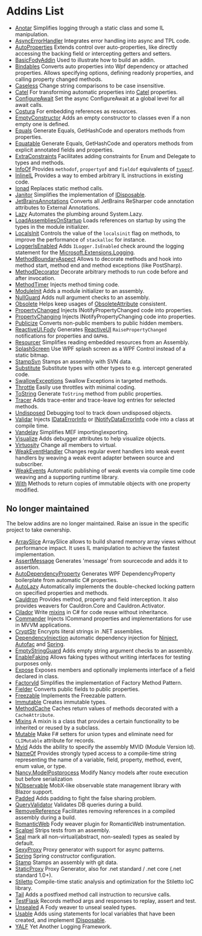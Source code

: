 <!--
GENERATED FILE - DO NOT EDIT
This file was generated by [MarkdownSnippets](https://github.com/SimonCropp/MarkdownSnippets).
Source File: /pages/mdsource/addins.source.md
To change this file edit the source file and then run MarkdownSnippets.
-->

# Addins List

  * [Anotar](https://github.com/Fody/Anotar) Simplifies logging through a static class and some IL manipulation.
  * [AsyncErrorHandler](https://github.com/Fody/AsyncErrorHandler) Integrates error handling into async and TPL code.
  * [AutoProperties](https://github.com/tom-englert/AutoProperties.Fody) Extends control over auto-properties, like directly accessing the backing field or intercepting getters and setters.
  * [BasicFodyAddin](/BasicFodyAddin) Used to illustrate how to build an addin.
  * [Bindables](https://github.com/yusuf-gunaydin/Bindables) Converts auto properties into Wpf dependency or attached properties. Allows specifying options, defining readonly properties, and calling property changed methods.
  * [Caseless](https://github.com/Fody/Caseless) Change string comparisons to be case insensitive.
  * [Catel](https://github.com/Catel/Catel.Fody) For transforming automatic properties into [Catel](https://github.com/Catel/Catel) properties.
  * [ConfigureAwait](https://github.com/Fody/ConfigureAwait) Set the async ConfigureAwait at a global level for all await calls.
  * [Costura](https://github.com/Fody/Costura/) For embedding references as resources.
  * [EmptyConstructor](https://github.com/Fody/EmptyConstructor) Adds an empty constructor to classes even if a non empty one is defined.
  * [Equals](https://github.com/Fody/Equals) Generate Equals, GetHashCode and operators methods from properties.
  * [Equatable](https://github.com/tom-englert/Equatable.Fody) Generate Equals, GetHashCode and operators methods from explicit annotated fields and properties.
  * [ExtraConstraints](https://github.com/Fody/ExtraConstraints) Facilitates adding constraints for Enum and Delegate to types and methods.
  * [InfoOf](https://github.com/Fody/InfoOf) Provides `methodof`, `propertyof` and `fieldof` equivalents of [`typeof`](https://msdn.microsoft.com/en-us/library/58918ffs.aspx).
  * [InlineIL](https://github.com/ltrzesniewski/InlineIL.Fody) Provides a way to embed arbitrary IL instructions in existing code.
  * [Ionad](https://github.com/Fody/Ionad) Replaces static method calls.
  * [Janitor](https://github.com/Fody/Janitor) Simplifies the implementation of [IDisposable](https://docs.microsoft.com/en-us/dotnet/api/system.idisposable).
  * [JetBrainsAnnotations](https://github.com/tom-englert/JetBrainsAnnotations.Fody) Converts all JetBrains ReSharper code annotation attributes to External Annotations.
  * [Lazy](https://github.com/tom-englert/Lazy.Fody) Automates the plumbing around System.Lazy.
  * [LoadAssembliesOnStartup](https://github.com/Fody/LoadAssembliesOnStartup) Loads references on startup by using the types in the module initializer.
  * [LocalsInit](https://github.com/ltrzesniewski/LocalsInit.Fody) Controls the value of the `localsinit` flag on methods, to improve the performance of `stackalloc` for instance.
  * [LoggerIsEnabled](https://github.com/wazowsk1/LoggerIsEnabled.Fody) Adds `ILogger.IsEnabled` check around the logging statement for the [Microsoft.Extensions.Logging](https://github.com/aspnet/Logging).
  * [MethodBoundaryAspect](https://github.com/vescon/MethodBoundaryAspect.Fody) Allows to decorate methods and hook into method start, method end and method exceptions (like PostSharp).
  * [MethodDecorator](https://github.com/Fody/MethodDecorator) Decorate arbitrary methods to run code before and after invocation.
  * [MethodTimer](https://github.com/Fody/MethodTimer) Injects method timing code.
  * [ModuleInit](https://github.com/Fody/ModuleInit) Adds a module initializer to an assembly.
  * [NullGuard](https://github.com/Fody/NullGuard) Adds null argument checks to an assembly.
  * [Obsolete](https://github.com/Fody/Obsolete) Helps keep usages of [ObsoleteAttribute]([https://msdn.microsoft.com/en-us/library/fwz0y5c2 ) consistent.
  * [PropertyChanged](https://github.com/Fody/PropertyChanged) Injects INotifyPropertyChanged code into properties.
  * [PropertyChanging](https://github.com/Fody/PropertyChanging) Injects INotifyPropertyChanging code into properties.
  * [Publicize](https://github.com/Fody/Publicize) Converts non-public members to public hidden members.
  * [ReactiveUI.Fody](https://github.com/reactiveui/ReactiveUI) Generates [ReactiveUI](https://reactiveui.net/) `RaisePropertyChanged` notifications for properties and `OAPH`s.
  * [Resourcer](https://github.com/Fody/Resourcer) Simplifies reading embedded resources from an Assembly.
  * [SplashScreen](https://github.com/tom-englert/SplashScreen.Fody) Use WPF splash screen as a WPF Control instead of a static bitmap.
  * [StampSvn](https://github.com/krk/Stamp) Stamps an assembly with SVN data.
  * [Substitute](https://github.com/tom-englert/Substitute.Fody) Substitute types with other types to e.g. intercept generated code.
  * [SwallowExceptions](https://github.com/duaneedwards/SwallowExceptions) Swallow Exceptions in targeted methods.
  * [Throttle](https://github.com/tom-englert/Throttle.Fody) Easily use throttles with minimal coding.
  * [ToString](https://github.com/Fody/ToString) Generate `ToString` method from public properties.
  * [Tracer](https://github.com/csnemes/tracer) Adds trace-enter and trace-leave log entries for selected methods.
  * [Undisposed](https://github.com/ermshiperete/undisposed-fody) Debugging tool to track down undisposed objects.
  * [Validar](https://github.com/Fody/Validar) Injects [IDataErrorInfo](https://docs.microsoft.com/en-us/dotnet/api/system.componentmodel.idataerrorinfo) or [INotifyDataErrorInfo](https://docs.microsoft.com/en-us/dotnet/api/system.componentmodel.inotifydataerrorinfo) code into a class at compile time.
  * [Vandelay](https://github.com/jasonwoods-7/Vandelay) Simplifies MEF importing\exporting.
  * [Visualize](https://github.com/Fody/Visualize) Adds debugger attributes to help visualize objects.
  * [Virtuosity](https://github.com/Fody/Virtuosity) Change all members to virtual.
  * [WeakEventHandler](https://github.com/tom-englert/WeakEventHandler.Fody) Changes regular event handlers into weak event handlers by weaving a weak event adapter between source and subscriber.
  * [WeakEvents](https://github.com/adbancroft/WeakEvents.Fody) Automatic publishing of weak events via compile time code weaving and a supporting runtime library.
  * [With](https://github.com/mikhailshilkov/With.Fody) Methods to return copies of immutable objects with one property modified.


## No longer maintained

The below addins are no longer maintained. Raise an issue in the specific project to take ownership.

  * [ArraySlice](https://github.com/Codealike/arrayslice) ArraySlice allows to build shared memory array views without performance impact. It uses IL manipulation to achieve the fastest implementation.
  * [AssertMessage](https://github.com/Fody/AssertMessage) Generates 'message' from sourcecode and adds it to assertion.
  * [AutoDependencyProperty](http://blog.angeloflogic.com/2014/12/no-more-dependencyproperty-with.html) Generates WPF DependencyProperty boilerplate from automatic C# properties.
  * [AutoLazy](https://github.com/bcuff/AutoLazy) Automatically implements the double-checked locking pattern on specified properties and methods.
  * [Cauldron](https://github.com/Capgemini/Cauldron) Provides method, property and field interception. It also provides weavers for Cauldron.Core and Cauldron.Activator.
  * [Cilador](https://github.com/rileywhite/Cilador) Write [mixins](https://en.wikipedia.org/wiki/Mixin) in C# for code reuse without inheritance.
  * [Commander](https://github.com/DamianReeves/Commander.Fody) Injects ICommand properties and implementations for use in MVVM applications.
  * [CryptStr](https://cryptstr.codeplex.com/) Encrypts literal strings in .NET assemblies.
  * [DependencyInjection](https://github.com/jorgehmv/FodyDependencyInjection) automatic dependency injection for [Ninject](http://www.ninject.org/), [Autofac](http://autofac.org/) and [Spring](http://www.springframework.net/).
  * [EmptyStringGuard](https://github.com/thirkcircus/EmptyStringGuard) Adds empty string argument checks to an assembly.
  * [EnableFaking](https://github.com/philippdolder/EnableFaking.Fody) Allows faking types without writing interfaces for testing purposes only.
  * [Expose](https://github.com/kedarvaidya/Expose.Fody) Exposes members and optionally implements interface of a field declared in class.
  * [FactoryId](https://github.com/ramoneeza/FactoryId.Fody) Simplifies the implementation of Factory Method Pattern.
  * [Fielder](https://github.com/fodyarchived/Fielder) Converts public fields to public properties.
  * [Freezable](https://github.com/fodyarchived/Freezable) Implements the Freezable pattern.
  * [Immutable](https://github.com/fodyarchived/Immutable) Creates immutable types.
  * [MethodCache](https://github.com/Dresel/MethodCache) Caches return values of methods decorated with a `CacheAttribute`.
  * [Mixins](https://bitbucket.org/skwasiborski/mixins.fody/wiki/Home) A mixin is a class that provides a certain functionality to be inherited or reused by a subclass.
  * [Mutable](https://github.com/ndamjan/Mutable.Fody) Make F# setters for union types and eliminate need for `CLIMutable` attribute for records.
  * [Mvid](https://github.com/hmemcpy/Mvid.Fody) Adds the ability to specify the assembly MVID (Module Version Id).
  * [NameOf](https://github.com/NickStrupat/NameOf) Provides strongly typed access to a compile-time string representing the name of a variable, field, property, method, event, enum value, or type.
  * [Nancy.ModelPostprocess](https://bitbucket.org/tpluscode/nancy.modelpostprocess) Modify Nancy models after route execution but before serialization
  * [NObservable](https://github.com/kekekeks/NObservable) MobX-like observable state management library with Blazor support.
  * [Padded](https://github.com/Scooletz/Padded) Adds padding to fight the false sharing problem.
  * [QueryValidator](https://github.com/kamil-mrzyglod/QueryValidator.Fody) Validates DB queries during a build.
  * [RemoveReference](https://github.com/icnocop/RemoveReference.Fody) Facilitates removing references in a compiled assembly during a build.
  * [RomanticWeb](http://romanticweb.net/) Fody weaver plugin for RomanticWeb instrumentation.
  * [Scalpel](https://github.com/Fody/Scalpel) Strips tests from an assembly.
  * [Seal](https://github.com/kamil-mrzyglod/Seal) mark all non-virtual(abstract, non-sealed) types as sealed by default.
  * [SexyProxy](https://github.com/kswoll/sexy-proxy) Proxy generator with support for async patterns.
  * [Spring](https://github.com/jorgehmv/FodySpring) Spring constructor configuration.
  * [Stamp](https://github.com/304NotModified/Fody.Stamp) Stamps an assembly with git data.
  * [StaticProxy](https://github.com/BrunoJuchli/StaticProxy.Fody) Proxy Generator, also for .net standard / .net core (.net standard 1.0+).
  * [Stiletto](https://github.com/benjamin-bader/stiletto) Compile-time static analysis and optimization for the Stiletto IoC library.
  * [Tail](https://github.com/hazzik/Tail.Fody) Adds a postfixed method call instruction to recursive calls.
  * [TestFlask](https://github.com/FatihSahin/test-flask) Records method args and responses to replay, assert and test.
  * [Unsealed](https://github.com/fodyarchived/Unsealed) A Fody weaver to unseal sealed types.
  * [Usable](https://github.com/fodyarchived/Usable) Adds using statements for local variables that have been created, and implement [IDisposable](https://docs.microsoft.com/en-us/dotnet/api/system.idisposable).
  * [YALF](https://github.com/sharpmonkey/YALF) Yet Another Logging Framework.
